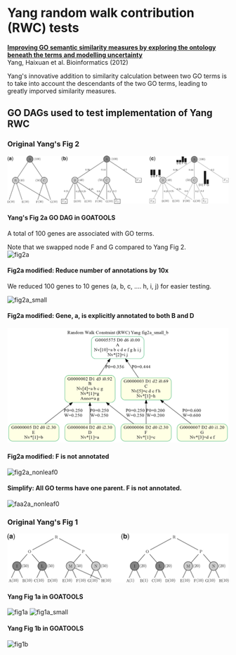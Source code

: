 # Yang random walk contribution (RWC) tests
[**Improving GO semantic similarity measures by exploring the ontology beneath the terms and modelling uncertainty**](https://pubmed.ncbi.nlm.nih.gov/22522134)    
Yang, Haixuan et al. Bioinformatics (2012)    

Yang's innovative addition to similarity calculation between two GO terms is to
take into account the descendants of the two GO terms,
leading to greatly imporved similarity measures.


## GO DAGs used to test implementation of Yang RWC

### Original Yang's Fig 2
![Yang Fig2](bioinf_yang_fig2.png)

#### Yang's Fig 2a GO DAG in GOATOOLS
A total of 100 genes are associated with GO terms.

Note that we swapped node F and G compared to Yang Fig 2.    
![fig2a](yang_fig2a.png)

#### Fig2a modified: Reduce number of annotations by 10x
We reduced 100 genes to 10 genes (a, b, c, .... h, i, j) for easier testing.

![fig2a_small](yang_fig2a_small.png)

#### Fig2a modified: Gene, a, is explicitly annotated to both B and D
![fig2a_small_b](yang_fig2a_small_b.png)

#### Fig2a modified: F is not annotated
![fig2a_nonleaf0](yang_fig2a_nonleaf0.png)

#### Simplify: All GO terms have one parent. F is not annotated.
![faa2a_nonleaf0](yang_faa2a_nonleaf0.png)


### Original Yang's Fig 1
![Yang Fig 1](bioinf_yang_fig1.png)

#### Yang Fig 1a in GOATOOLS
![fig1a](yang_fig1a.png)
![fig1a_small](yang_fig1a_small.png)

#### Yang Fig 1b in GOATOOLS
![fig1b](yang_fig1b.png)
